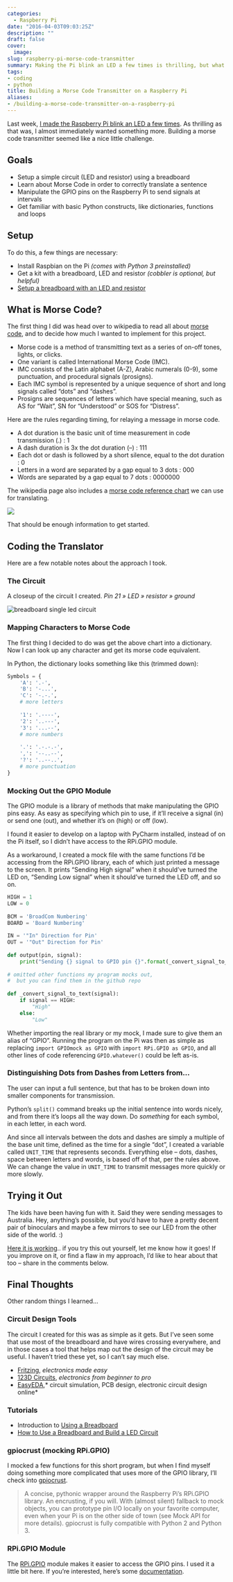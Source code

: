 ```yaml
---
categories:
  - Raspberry Pi
date: "2016-04-03T09:03:25Z"
description: ""
draft: false
cover:
  image:
slug: raspberry-pi-morse-code-transmitter
summary: Making the Pi blink an LED a few times is thrilling, but what about building something.. more? Let's build a morse code transmitter!
tags:
- coding
- python
title: Building a Morse Code Transmitter on a Raspberry Pi
aliases:
- /building-a-morse-code-transmitter-on-a-raspberry-pi
---
```

Last week, [I made the Raspberry Pi blink an LED a few times](https://grantwinney.com/raspberry-pi-making-an-led-blink/). As thrilling as that was, I almost immediately wanted something more. Building a morse code transmitter seemed like a nice little challenge.

## Goals

- Setup a simple circuit (LED and resistor) using a breadboard
- Learn about Morse Code in order to correctly translate a sentence
- Manipulate the GPIO pins on the Raspberry Pi to send signals at intervals
- Get familiar with basic Python constructs, like dictionaries, functions and loops

## Setup

To do this, a few things are necessary:

- Install Raspbian on the Pi _(comes with Python 3 preinstalled)_
- Get a kit with a breadboard, LED and resistor _(cobbler is optional, but helpful)_
- [Setup a breadboard with an LED and resistor](https://grantwinney.com/raspberry-pi-making-an-led-blink/)

## What is Morse Code?

The first thing I did was head over to wikipedia to read all about [morse code](https://en.wikipedia.org/wiki/Morse_code), and to decide how much I wanted to implement for this project.

- Morse code is a method of transmitting text as a series of on-off tones, lights, or clicks.
- One variant is called International Morse Code (IMC).
- IMC consists of the Latin alphabet (A-Z), Arabic numerals (0-9), some punctuation, and procedural signals (prosigns).
- Each IMC symbol is represented by a unique sequence of short and long signals called “dots” and “dashes”.
- Prosigns are sequences of letters which have special meaning, such as AS for “Wait”, SN for “Understood” or SOS for “Distress”.

Here are the rules regarding timing, for relaying a message in morse code.

- A dot duration is the basic unit of time measurement in code transmission (.) : 1
- A dash duration is 3x the dot duration (–) : 111
- Each dot or dash is followed by a short silence, equal to the dot duration : 0
- Letters in a word are separated by a gap equal to 3 dots : 000
- Words are separated by a gap equal to 7 dots : 0000000

The wikipedia page also includes a [morse code reference chart](https://en.wikipedia.org/wiki/File:International_Morse_Code.svg) we can use for translating.

![](International_Morse_Code.webp)

That should be enough information to get started.

## Coding the Translator

Here are a few notable notes about the approach I took.

### The Circuit

A closeup of the circuit I created. _Pin 21 » LED » resistor » ground_

![breadboard single led circuit](breadboard-single-led-circuit.webp)

### Mapping Characters to Morse Code

The first thing I decided to do was get the above chart into a dictionary. Now I can look up any character and get its morse code equivalent.

In Python, the dictionary looks something like this (trimmed down):

```python
Symbols = {
    'A': '.-',
    'B': '-...',
    'C': '-.-.',
    # more letters
 
    '1': '.----',
    '2': '..---',
    '3': '...--',
    # more numbers
 
    '.': '.-.-.-',
    ',': '--..--',
    '?': '..--..',
    # more punctuation
}
```

### Mocking Out the GPIO Module

The GPIO module is a library of methods that make manipulating the GPIO pins easy. As easy as specifying which pin to use, if it’ll receive a signal (in) or send one (out), and whether it’s on (high) or off (low).

I found it easier to develop on a laptop with PyCharm installed, instead of on the Pi itself, so I didn’t have access to the RPi.GPIO module.

As a workaround, I created a mock file with the same functions I’d be accessing from the RPi.GPIO library, each of which just printed a message to the screen. It prints “Sending High signal” when it should’ve turned the LED on, “Sending Low signal” when it should’ve turned the LED off, and so on.

```python
HIGH = 1
LOW = 0
 
BCM = 'BroadCom Numbering'
BOARD = 'Board Numbering'
 
IN = '"In" Direction for Pin'
OUT = '"Out" Direction for Pin'
 
def output(pin, signal):
    print("Sending {} signal to GPIO pin {}".format(_convert_signal_to_text(signal), pin))
 
# omitted other functions my program mocks out,
#  but you can find them in the github repo
 
def _convert_signal_to_text(signal):
    if signal == HIGH:
        "High"
    else:
        "Low"
```

Whether importing the real library or my mock, I made sure to give them an alias of “GPIO”. Running the program on the Pi was then as simple as replacing `import GPIOmock as GPIO` with `import RPi.GPIO as GPIO`, and all other lines of code referencing `GPIO.whatever()` could be left as-is.

### Distinguishing Dots from Dashes from Letters from…

The user can input a full sentence, but that has to be broken down into smaller components for transmission.

Python’s `split()` command breaks up the initial sentence into words nicely, and from there it’s loops all the way down. Do _something_ for each symbol, in each letter, in each word.

And since all intervals between the dots and dashes are simply a multiple of the base unit time, defined as the time for a single “dot”, I created a variable called `UNIT_TIME` that represents seconds. Everything else – dots, dashes, space between letters and words, is based off of that, per the rules above. We can change the value in `UNIT_TIME` to transmit messages more quickly or more slowly.

## Trying it Out

The kids have been having fun with it. Said they were sending messages to Australia. Hey, anything’s possible, but you’d have to have a pretty decent pair of binoculars and maybe a few mirrors to see our LED from the other side of the world. :)

[Here it is working](https://res.cloudinary.com/dxm4riq52/video/upload/q_auto/v1583296394/Raspberry%20Pi/Morse_Code_via_LED_on_the_Raspberry_Pi_2_lmqsvf.mp4).. if you try this out yourself, let me know how it goes! If you improve on it, or find a flaw in my approach, I’d like to hear about that too – share in the comments below.

## Final Thoughts

Other random things I learned…

### Circuit Design Tools

The circuit I created for this was as simple as it gets. But I’ve seen some that use most of the breadboard and have wires crossing everywhere, and in those cases a tool that helps map out the design of the circuit may be useful. I haven’t tried these yet, so I can’t say much else.

- [Fritzing](http://fritzing.org/home/), _electronics made easy_
- [123D Circuits](https://123d.circuits.io/), _electronics from beginner to pro_
- [EasyEDA](https://easyeda.com/),* circuit simulation, PCB design, electronic circuit design online*

### Tutorials

- Introduction to [Using a Breadboard](https://www.cl.cam.ac.uk/projects/raspberrypi/tutorials/robot/breadboard/)
- [How to Use a Breadboard and Build a LED Circuit](https://web.archive.org/web/20160716090534/http://computers.tutsplus.com/tutorials/how-to-use-a-breadboard-and-build-a-led-circuit--mac-54746)

### gpiocrust (mocking RPi.GPIO)

I mocked a few functions for this short program, but when I find myself doing something more complicated that uses more of the GPIO library, I’ll check into [gpiocrust](https://github.com/zourtney/gpiocrust).

> A concise, pythonic wrapper around the Raspberry Pi’s RPi.GPIO library. An encrusting, if you will. With (almost silent) fallback to mock objects, you can prototype pin I/O locally on your favorite computer, even when your Pi is on the other side of town (see Mock API for more details). gpiocrust is fully compatible with Python 2 and Python 3.

### RPi.GPIO Module

The [RPi.GPIO](https://pypi.python.org/pypi/RPi.GPIO) module makes it easier to access the GPIO pins. I used it a little bit here. If you’re interested, here’s some [documentation](https://sourceforge.net/p/raspberry-gpio-python/wiki/Home/).
